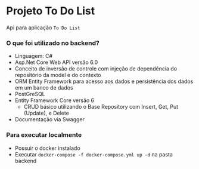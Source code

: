 # Projeto To Do List

Api para aplicação `To Do List`

### O que foi utilizado no backend?
 - Linguagem: C#
 - Asp.Net Core Web API versão 6.0
 - Conceito de inversão de controle com injeção de dependência do repositório da model e do contexto
 - ORM Entity Framework para acesso aos dados e persistência dos dados em um banco de dados
 - PostGreSQL
 - Entity Framework Core versão 6
    - CRUD básico utilizando o Base Repository com Insert, Get, Put (Update), e Delete
 - Documentação via Swagger

### Para executar localmente

- Possuir o docker instalado
- Executar `docker-compose -f docker-compose.yml up -d` na pasta backend
